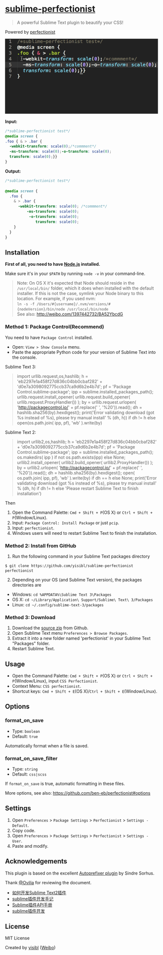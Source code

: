 # [sublime-perfectionist](https://packagecontrol.io/packages/Perfectionist)

> A powerful Sublime Text plugin to beautify your CSS!

Powered by [perfectionist](https://github.com/ben-eb/perfectionist)


![screenshot](shot.gif)

**Input:**

```css
/*sublime-perfectionist test*/
@media screen {
.foo { & > .bar {
  -webkit-transform: scale(0);/*commment*/
  -ms-transform: scale(0);-o-transform: scale(0);
  transform: scale(0);}}
}
```

**Output:**

```css
/*sublime-perfectionist test*/

@media screen {
  .foo {
    & > .bar {
      -webkit-transform: scale(0); /*commment*/
          -ms-transform: scale(0);
           -o-transform: scale(0);
              transform: scale(0);
    }
  }
}
```

## Installation

**First of all, you need to have [Node.js](https://nodejs.org/) installed.**

Make sure it's in your `$PATH` by running `node -v` in your command-line.

> Note: On OS X it's expected that Node should reside in the `/usr/local/bin/` folder, 
which it does when installed with the default installer. If this is not the case,
symlink your Node binary to this location. For example, if you used nvm:  
`ln -s -f /Users/#{username}/.nvm/versions/#{nodeVersion}/bin/node /usr/local/bin/node`  
See also: http://weibo.com/1397442732/BA52YbcdG


### Method 1: Package Control(Recommend)

You need to have `Package Control` installed.

* Open: `View > Show Console` menu.
* Paste the appropriate Python code for your version of Sublime Text into the console.

Sublime Text 3:


> import urllib.request,os,hashlib; h = 'eb2297e1a458f27d836c04bb0cbaf282' + 'd0e7a3098092775ccb37ca9d6b2e4b7d'; pf = 'Package Control.sublime-package'; ipp = sublime.installed_packages_path(); urllib.request.install_opener( urllib.request.build_opener( urllib.request.ProxyHandler()) ); by = urllib.request.urlopen( 'http://packagecontrol.io/' + pf.replace(' ', '%20')).read(); dh = hashlib.sha256(by).hexdigest(); print('Error validating download (got %s instead of %s), please try manual install' % (dh, h)) if dh != h else open(os.path.join( ipp, pf), 'wb' ).write(by)


Sublime Text 2:

> import urllib2,os,hashlib; h = 'eb2297e1a458f27d836c04bb0cbaf282' + 'd0e7a3098092775ccb37ca9d6b2e4b7d'; pf = 'Package Control.sublime-package'; ipp = sublime.installed_packages_path(); os.makedirs( ipp ) if not os.path.exists(ipp) else None; urllib2.install_opener( urllib2.build_opener( urllib2.ProxyHandler()) ); by = urllib2.urlopen( 'http://packagecontrol.io/' + pf.replace(' ', '%20')).read(); dh = hashlib.sha256(by).hexdigest(); open( os.path.join( ipp, pf), 'wb' ).write(by) if dh == h else None; print('Error validating download (got %s instead of %s), please try manual install' % (dh, h) if dh != h else 'Please restart Sublime Text to finish installation')

Then

1. Open the Command Palette: `Cmd + Shift + P`(OS X) or `Ctrl + Shift + P`(Window/Linux).
2. Input: `Package Control: Install Package` or just `pcip`.
3. Input: `perfectionist`.
4. Windows users will need to restart Sublime Text to finish the installation.


### Method 2: Install from GitHub

1. Run the following command in your Sublime Text packages directory 
```
$ git clone https://github.com/yisibl/sublime-perfectionist perfectionist
```
2. Depending on your OS (and Sublime Text version), the packages directories are 

  * Windows: `cd %APPDATA%\Sublime Text 3\Packages`
  * OS X: `cd ~/Library/Application\ Support/Sublime\ Text\ 3/Packages`
  * Linux: `cd ~/.config/sublime-text-3/packages`

### Method 3: Download

1. Download the [source zip](https://github.com/yisibl/sublime-perfectionist/archive/master.zip) from Github.
2. Open Sublime Text menu `Preferences > Browse Packages`.
3. Extract it into a new folder named 'perfectionist' in your Sublime Text "Packages" folder.
4. Restart Sublime Text.


## Usage

* Open the Command Palette: `Cmd + Shift + P`(OS X) or `Ctrl + Shift + P`(Window/Linux), input `CSS Perfectionist`.
* Context Menu: `CSS perfectionist`.
* Shortcut keys: `Cmd + Shift + E`(OS X)/`Ctrl + Shift + E`(Window/Linux).

## Options

### format_on_save

* Type: `boolean`
* Default: `true`

Automatically format when a file is saved.

### format_on_save_filter

* Type: `string`
* Default: `css|scss`

If `format_on_save` is true, automatic formatting in these files.

More options, see also: https://github.com/ben-eb/perfectionist#options

## Settings

1. Open `Preferences` > `Package Settings` > `Perfectionist` > `Settings - Default`.
2. Copy code.
3. Open `Preferences` > `Package Settings` > `Perfectionist` > `Settings - User`.
4. Paste and modify.

## Acknowledgements

This plugin is based on the excellent [Autoprefixer plugin](https://github.com/sindresorhus/sublime-autoprefixer) by Sindre Sorhus.

Thank [@Ovilia](https://github.com/Ovilia/) for reviewing the document.

* [如何开发Sublime Text2插件](http://www.welefen.com/how-to-develop-sublime-text-plugin.html)
* [sublime插件开发手记](http://www.hickwu.com/sublime%E6%8F%92%E4%BB%B6%E5%BC%80%E5%8F%91%E6%89%8B%E8%AE%B0)
* [Sublime插件API手册 ](http://mux.alimama.com/posts/549)
* [sublime插件开发](http://mux.alimama.com/posts/541)

## License

MIT License

Created by [yisibl](https://github.com/yisibl/) ([Weibo](http://weibo.com/jieorlin))
